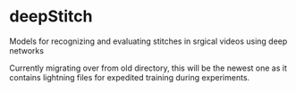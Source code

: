 # deepStitch
Models for recognizing and evaluating stitches in srgical videos using deep networks

Currently migrating over from old directory, this will be the newest one as it contains lightning files for expedited training during experiments.
